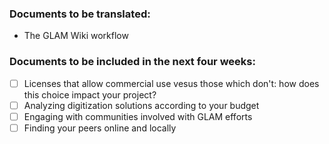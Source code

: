 ### Documents to be translated:
- The GLAM Wiki workflow

### Documents to be included in the next four weeks:
- [ ] Licenses that allow commercial use vesus those which don't: how does this choice impact your project?
- [ ] Analyzing digitization solutions according to your budget
- [ ] Engaging with communities involved with GLAM efforts
- [ ] Finding your peers online and locally
